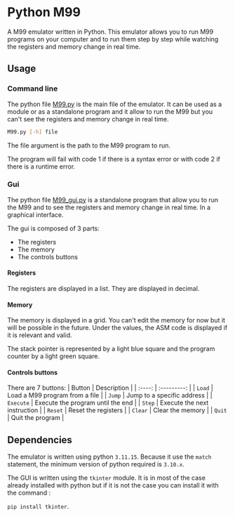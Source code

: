 # Python M99

A M99 emulator written in Python.
This emulator allows you to run M99 programs on your computer and to run them step by step while watching the registers and memory change in real time.

## Usage

### Command line

The python file [M99.py](M99.py) is the main file of the emulator. It can be used as a module or as a standalone program and it allow to run the M99 but you can't see the registers and memory change in real time.

```sh
M99.py [-h] file
```

The file argument is the path to the M99 program to run.

The program will fail with code 1 if there is a syntax error or with code 2 if there is a runtime error.

### Gui

The python file [M99_gui.py](M99_gui.py) is a standalone program that allow you to run the M99 and to see the registers and memory change in real time. In a graphical interface.

The gui is composed of 3 parts:

- The registers
- The memory
- The controls buttons

#### Registers

The registers are displayed in a list. They are displayed in decimal.

#### Memory

The memory is displayed in a grid. You can't edit the memory for now but it will be possible in the future.
Under the values, the ASM code is displayed if it is relevant and valid.

The stack pointer is represented by a light blue square and the program counter by a light green square.

#### Controls buttons

There are 7 buttons:
| Button | Description |
| :----: | :---------: |
| `Load` | Load a M99 program from a file |
| `Jump` | Jump to a specific address |
| `Execute` | Execute the program until the end |
| `Step` | Execute the next instruction |
| `Reset` | Reset the registers |
| `Clear` | Clear the memory |
| `Quit` | Quit the program |

## Dependencies

The emulator is written using python `3.11.15`. Because it use the `match` statement, the minimum version of python required is `3.10.x`.

The GUI is written using the `tkinter` module. It is in most of the case already installed with python but if it is not the case you can install it with the command :

`pip install tkinter`.
